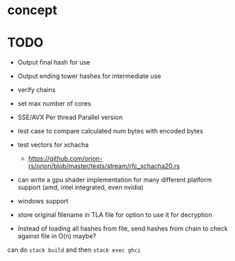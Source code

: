 # concept

# TODO

* Output final hash for use
* Output ending tower hashes for intermediate use
* verify chains
* set max number of cores

* SSE/AVX Per thread Parallel version

* test case to compare calculated num bytes with encoded bytes 
* test vectors for xchacha
    - https://github.com/orion-rs/orion/blob/master/tests/stream/rfc_xchacha20.rs

* can write a gpu shader implementation for many different platform support (amd, intel integrated, even nvidia)

* windows support

* store original filename in TLA file for option to use it for decryption

* Instead of loading all hashes from file, send hashes from chain to check against file in O(n) maybe?

can do `stack build` and then `stack exec ghci`